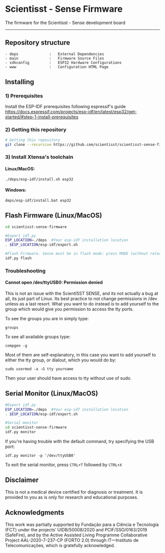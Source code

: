 # Scientisst - Sense Firmware

The firmware for the Scientisst - Sense development board

---

## Repository structure

```
- deps              :   External Dependencies
- main              :   Firmware Source Files
- sdkconfig         :   ESP32 Hardware Configurations
- www               :   Configuration HTML Page
``` 

## Installing
### 1) Prerequisites
Install the ESP-IDF prerequisites following espressif's guide https://docs.espressif.com/projects/esp-idf/en/latest/esp32/get-started/#step-1-install-prerequisites



### 2) Getting this repository 

```sh
# Getting this repository 
git clone --recursive https://github.com/scientisst/scientisst-sense-firmware.git
```
### 3) Install Xtensa's toolchain

#### Linux/MacOS:
```
./deps/esp-idf/install.sh esp32
```

#### Windows:
```
deps/esp-idf/install.bat esp32
```

## Flash Firmware (Linux/MacOS)
```sh
cd scientisst-sense-firmware

#Export idf.py
ESP_LOCATION=./deps  #Your esp-idf installation location
. $ESP_LOCATION/esp-idf/export.sh

#Flash Firmware. Sense must be in flash mode: press MODE (without releasing), press RESET (without releasing), release RESET, release MODE.
idf.py flash
```

### Troubleshooting
####  Cannot open /dev/ttyUSB0: Permission denied
This is not an issue with the ScientISST SENSE, and its not actually a bug at all, its just part of Linux. Its best practice to not change permissions in /dev unless as a last resort. What you want to do instead is to add yourself to the group which would give you permission to access the tty ports.

To see the groups you are in simply type:

```
groups
```

To see all available groups type:

```
compgen -g
```

Most of them are self-explanatory, in this case you want to add yourself to either the tty group, or dialout, which you would do by:

```
sudo usermod -a -G tty yourname
```

Then your user should have access to tty without use of sudo.

## Serial Monitor (Linux/MacOS)
```sh
#Export idf.py
ESP_LOCATION=./deps  #Your esp-idf installation location
. $ESP_LOCATION/esp-idf/export.sh

#Serial monitor
cd scientisst-sense-firmware 
idf.py monitor
```
If you're having trouble with the default command, try specifying the USB port:

```
idf.py monitor -p '/dev/ttyUSB0'
```
To exit the serial monitor, press `CTRL+T` followed by `CTRL+X`

## Disclaimer
This is not a medical device certified for diagnosis or treatment. It is provided to you as is only for research and educational purposes.

## Acknowledgments
This work was partially supported by Fundação para a Ciência e Tecnologia (FCT) under the projects’ UIDB/50008/2020 and PCIF/SSO/0163/2019 (SafeFire), and by the Active Assisted Living Programme Collaborative Project AAL-2020-7-237-CP (FORTO 2.0) through IT—Instituto de Telecomunicações, which is gratefully acknowledged.